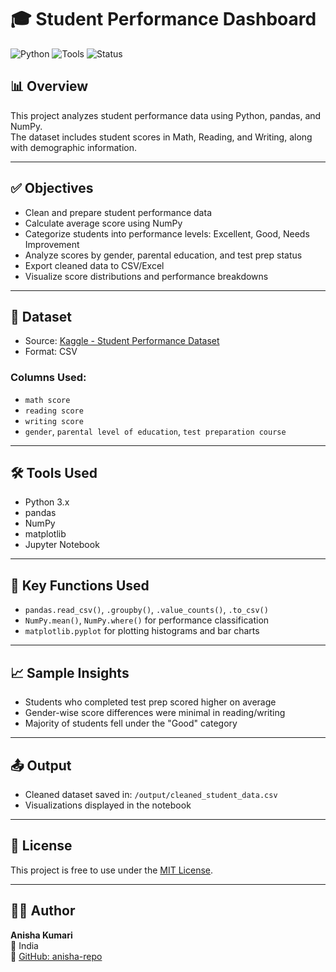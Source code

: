 # 🎓 Student Performance Dashboard

![Python](https://img.shields.io/badge/Language-Python-blue)
![Tools](https://img.shields.io/badge/Libraries-pandas%2C%20NumPy%2C%20Matplotlib-green)
![Status](https://img.shields.io/badge/Status-Completed-brightgreen)

## 📊 Overview

This project analyzes student performance data using Python, pandas, and NumPy.  
The dataset includes student scores in Math, Reading, and Writing, along with demographic information.

---

## ✅ Objectives

- Clean and prepare student performance data
- Calculate average score using NumPy
- Categorize students into performance levels: Excellent, Good, Needs Improvement
- Analyze scores by gender, parental education, and test prep status
- Export cleaned data to CSV/Excel
- Visualize score distributions and performance breakdowns

---

## 📁 Dataset

- Source: [Kaggle - Student Performance Dataset](https://www.kaggle.com/datasets/spscientist/students-performance-in-exams)
- Format: CSV

### Columns Used:
- `math score`
- `reading score`
- `writing score`
- `gender`, `parental level of education`, `test preparation course`

---

## 🛠️ Tools Used

- Python 3.x  
- pandas  
- NumPy  
- matplotlib  
- Jupyter Notebook

---

## 🧠 Key Functions Used

- `pandas.read_csv()`, `.groupby()`, `.value_counts()`, `.to_csv()`
- `NumPy.mean()`, `NumPy.where()` for performance classification
- `matplotlib.pyplot` for plotting histograms and bar charts

---

## 📈 Sample Insights

- Students who completed test prep scored higher on average
- Gender-wise score differences were minimal in reading/writing
- Majority of students fell under the "Good" category

---

## 📤 Output

- Cleaned dataset saved in: `/output/cleaned_student_data.csv`
- Visualizations displayed in the notebook

---

## 📎 License

This project is free to use under the [MIT License](https://choosealicense.com/licenses/mit/).

---

## 👩‍💻 Author

**Anisha Kumari**  
📍 India  
🔗 [GitHub: anisha-repo](https://github.com/anisha-repo)
